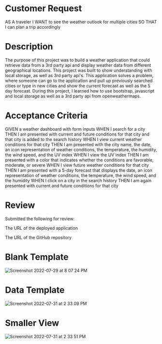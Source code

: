 # Customer Request
AS A traveler
I WANT to see the weather outlook for multiple cities
SO THAT I can plan a trip accordingly

# Description
The purpose of this project was to build a weather application that could retrieve data from a 3rd party api and display weather data from different geographical locations. This project was built to show understanding with local storage, as well as 3rd party api's. This application solves a problem, where someone can go to the application and pull up previously searched cities or type in new cities and show the current forecast as well as the 5 day forecast. During this project, I learned how to use bootstrap, javascript and local storage as well as a 3rd party api from openweathermaps.

# Acceptance Criteria
GIVEN a weather dashboard with form inputs
WHEN I search for a city
THEN I am presented with current and future conditions for that city and that city is added to the search history
WHEN I view current weather conditions for that city
THEN I am presented with the city name, the date, an icon representation of weather conditions, the temperature, the humidity, the wind speed, and the UV index
WHEN I view the UV index
THEN I am presented with a color that indicates whether the conditions are favorable, moderate, or severe
WHEN I view future weather conditions for that city
THEN I am presented with a 5-day forecast that displays the date, an icon representation of weather conditions, the temperature, the wind speed, and the humidity
WHEN I click on a city in the search history
THEN I am again presented with current and future conditions for that city

# Review
Submitted the following for review:

The URL of the deployed application

The URL of the GitHub repository

# Blank Template
![Screenshot 2022-07-29 at 8 07 24 PM](https://user-images.githubusercontent.com/107279088/181866212-8c998335-cf94-4b23-befc-de55bfcd82fd.png)

# Data Template
![Screenshot 2022-07-31 at 2 33 09 PM](https://user-images.githubusercontent.com/107279088/182044217-f7c8c95c-d454-43bc-8b79-175fea7b74c4.png)

# Smaller View
![Screenshot 2022-07-31 at 2 33 51 PM](https://user-images.githubusercontent.com/107279088/182044242-e0ed8c51-c46d-4910-9f0f-f5566811557a.png)

